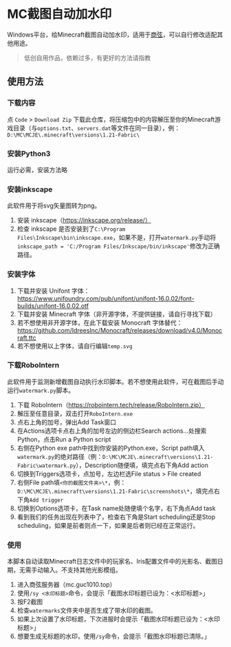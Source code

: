 # MC截图自动加水印

Windows平台，给Minecraft截图自动加水印，适用于[商弦](https://guc1010.top)，可以自行修改适配其他用途。

> 低创自用作品，依赖过多，有更好的方法请指教

## 使用方法

### 下载内容

点 `Code` > `Download Zip` 下载此仓库，将压缩包中的内容解压至你的Minecraft游戏目录（与`options.txt`、`servers.dat`等文件在同一目录），例：`D:\MC\MCJE\.minecraft\versions\1.21-Fabric\`

### 安装Python3

运行必需，安装方法略

### 安装inkscape

此软件用于将svg矢量图转为png。

1. 安装 inkscape（https://inkscape.org/release/）
1. 检查 inkscape 是否安装到了`C:\Program Files\Inkscape\bin\inkscape.exe`，如果不是，打开`watermark.py`手动将`inkscape_path = 'C:/Program Files/Inkscape/bin/inkscape'`修改为正确路径。

### 安装字体

1. 下载并安装 Unifont 字体：https://www.unifoundry.com/pub/unifont/unifont-16.0.02/font-builds/unifont-16.0.02.otf
1. 下载并安装 Minecraft 字体（非开源字体，不提供链接，请自行寻找下载）
1. 若不想使用非开源字体，在此下载安装 Monocraft 字体替代：https://github.com/IdreesInc/Monocraft/releases/download/v4.0/Monocraft.ttc
1. 若不想使用以上字体，请自行编辑`temp.svg`

### 下载RoboIntern

此软件用于监测新增截图自动执行水印脚本。若不想使用此软件，可在截图后手动运行`watermark.py`脚本。

1. 下载 RoboIntern（https://robointern.tech/release/RoboIntern.zip）
1. 解压至任意目录，双击打开`RoboIntern.exe`
1. 点右上角的加号，弹出Add Task窗口
1. 在Actions选项卡点右上角的加号左边的侧边栏Search actions...处搜索Python，点击Run a Python script
1. 右侧在Python exe path中找到你安装的Python.exe，Script path填入`watermark.py`的绝对路径（例：`D:\MC\MCJE\.minecraft\versions\1.21-Fabric\watermark.py`），Description随便填，填完点右下角Add action
1. 切换到Triggers选项卡，点加号，左边栏选File status > File created
1. 右侧File path填`<你的截图文件夹>\*`，例：`D:\MC\MCJE\.minecraft\versions\1.21-Fabric\screenshots\*`，填完点右下角`Add trigger`
1. 切换到Options选项卡，在Task name处随便填个名字，右下角点Add task
1. 看到我们的任务出现在列表中了，检查右下角是Start scheduling还是Stop scheduling，如果是前者则点一下，如果是后者则已经在正常运行。

### 使用

本脚本自动读取Minecraft日志文件中的玩家名、Iris配置文件中的光影名、截图日期，无需手动输入。不支持其他光影模组。

1. 进入商弦服务器（mc.guc1010.top）
2. 使用`/sy <水印标题>`命令，会提示「截图水印标题已设为：<水印标题>」
3. 按F2截图
4. 检查`watermarks`文件夹中是否生成了带水印的截图。
5. 如果上次设置了水印标题，下次进服时会提示「截图水印标题已设为：<水印标题>」
6. 想要生成无标题的水印，使用`/sy`命令，会提示「截图水印标题已清除。」

